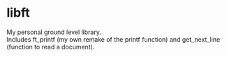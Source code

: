 # libft
My personal ground level library.  
Includes ft_printf (my own remake of the printf function) and get_next_line (function to read a document).
